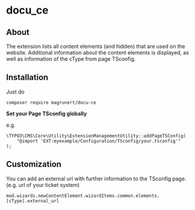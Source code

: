 # docu_ce

## About
The extension lists all content elements (and hidden) that are used on the website.
Additional information about the content elements is displayed, as well as information of the cType from page TSconfig.


## Installation
Just do
```
composer require magrunert/docu-ce
```

**Set your Page TSconfig globally**

e.g.

```
\TYPO3\CMS\Core\Utility\ExtensionManagementUtility::addPageTSConfig(
    "@import 'EXT:myexample/Configuration/TSconfig/your.tsconfig'"
);
```

## Customization

You can add an external url with further information to the TSconfig page. (e.g. url of your ticket system)

```
mod.wizards.newContentElement.wizardItems.common.elements.[cType].external_url
```
